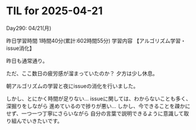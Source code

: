 # TIL for 2025-04-21
Day290: 04/21(月)

昨日学習時間 1時間40分(累計:602時間55分)
学習内容 【アルゴリズム学習・issue消化】

昨日も通常通り。

ただ、ここ数日の疲労感が溜まっていたのか？
夕方は少し休息。

朝アルゴリズムの学習と夜にissueの消化を行いました。

しかし、とにかく時間が足りない…
issueに関しては、わからないことも多く、深掘りをしながら
進めているので捗りが悪い…
しかし、今できることを疎かにせず、一つ一つ丁寧にさらいながら
自分の言葉で説明できるように意識して取り組んでいきたいです。